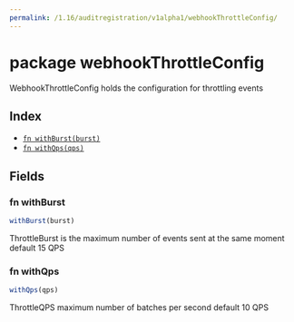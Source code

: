 ```yaml
---
permalink: /1.16/auditregistration/v1alpha1/webhookThrottleConfig/
---
```


# package webhookThrottleConfig

WebhookThrottleConfig holds the configuration for throttling events

## Index

* [`fn withBurst(burst)`](#fn-withburst)
* [`fn withQps(qps)`](#fn-withqps)

## Fields

### fn withBurst

```ts
withBurst(burst)
```

ThrottleBurst is the maximum number of events sent at the same moment default 15 QPS

### fn withQps

```ts
withQps(qps)
```

ThrottleQPS maximum number of batches per second default 10 QPS